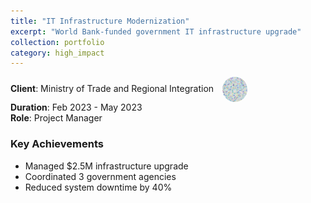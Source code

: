 ```yaml
---
title: "IT Infrastructure Modernization"
excerpt: "World Bank-funded government IT infrastructure upgrade"
collection: portfolio
category: high_impact
---
```


**Client**: Ministry of Trade and Regional Integration <img src="/images/logos/bg.jpg" alt="Client Logo" style="width: 40px; height: 40px; border-radius: 50%; object-fit: cover; vertical-align: middle; margin-left: 10px;">  
**Duration**: Feb 2023 - May 2023  
**Role**: Project Manager  

### Key Achievements
- Managed $2.5M infrastructure upgrade
- Coordinated 3 government agencies
- Reduced system downtime by 40%